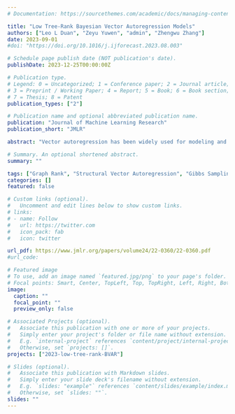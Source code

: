 ```yaml
---
# Documentation: https://sourcethemes.com/academic/docs/managing-content/

title: "Low Tree-Rank Bayesian Vector Autoregression Models"
authors: ["Leo L Duan", "Zeyu Yuwen", "admin", "Zhengwu Zhang"]
date: 2023-09-01
#doi: "https://doi.org/10.1016/j.ijforecast.2023.08.003"

# Schedule page publish date (NOT publication's date).
publishDate: 2023-12-25T00:00:00Z

# Publication type.
# Legend: 0 = Uncategorized; 1 = Conference paper; 2 = Journal article;
# 3 = Preprint / Working Paper; 4 = Report; 5 = Book; 6 = Book section;
# 7 = Thesis; 8 = Patent
publication_types: ["2"]

# Publication name and optional abbreviated publication name.
publication: "Journal of Machine Learning Research"
publication_short: "JMLR"

abstract: "Vector autoregression has been widely used for modeling and analysis of multivariate time series data. In high-dimensional settings, model parameter regularization schemes inducing sparsity yield interpretable models and achieved good forecasting performance. However, in many data applica- tions, such as those in neuroscience, the Granger causality graph estimates from existing vector autoregression methods tend to be quite dense and difficult to interpret, unless one compromises on the goodness-of-fit. To address this issue, this paper proposes to incorporate a commonly used structural assumption — that the ground-truth graph should be largely connected, in the sense that it should only contain at most a few components. We take a Bayesian approach and develop a novel tree-rank prior distribution for the regression coefficients. Specifically, this prior distribution forces the non-zero coefficients to appear only on the union of a few spanning trees. Since each span- ning tree connects p nodes with only (p − 1) edges, it effectively achieves both high connectivity and high sparsity. We develop a computationally efficient Gibbs sampler that is scalable to large sample size and high dimension. In analyzing test-retest functional magnetic resonance imaging data, our model produces a much more interpretable graph estimate, compared to popular exist- ing approaches. In addition, we show appealing properties of this new method, such as efficient computation, mild stability conditions and posterior consistency."

# Summary. An optional shortened abstract.
summary: ""

tags: ["Graph Rank", "Structural Vector Autoregression", "Gibbs Sampling"]
categories: []
featured: false

# Custom links (optional).
#   Uncomment and edit lines below to show custom links.
# links:
# - name: Follow
#   url: https://twitter.com
#   icon_pack: fab
#   icon: twitter

url_pdf: https://www.jmlr.org/papers/volume24/22-0360/22-0360.pdf
#url_code: 

# Featured image
# To use, add an image named `featured.jpg/png` to your page's folder.
# Focal points: Smart, Center, TopLeft, Top, TopRight, Left, Right, BottomLeft, Bottom, BottomRight.
image:
  caption: ""
  focal_point: ""
  preview_only: false

# Associated Projects (optional).
#   Associate this publication with one or more of your projects.
#   Simply enter your project's folder or file name without extension.
#   E.g. `internal-project` references `content/project/internal-project/index.md`.
#   Otherwise, set `projects: []`.
projects: ["2023-low-tree-rank-BVAR"]

# Slides (optional).
#   Associate this publication with Markdown slides.
#   Simply enter your slide deck's filename without extension.
#   E.g. `slides: "example"` references `content/slides/example/index.md`.
#   Otherwise, set `slides: ""`.
slides: ""
---
```

